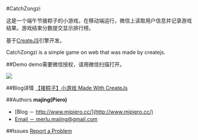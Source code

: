 #CatchZongzi

这是一个端午节接粽子的小游戏，在移动端运行，微信上读取用户信息并记录游戏结果。游戏结束分数提交显示排行榜。

基于[CreateJS](http://www.createjs.com/)引擎开发。

CatchZongzi is a simple game on web that was made by createjs.

##Demo
demo需要微信授权，请用微信扫描打开。

<img src="http://pan.baidu.com/share/qrcode?w=150&h=150&url=http://web.mob.com/wechat/catchzongzi/index.php">

##Blog详情
[【接粽子】小游戏 Made With CreateJs](http://www.mjpiero.cc/2016/10/21/%E3%80%90%E6%8E%A5%E7%B2%BD%E5%AD%90%E3%80%91%E5%B0%8F%E6%B8%B8%E6%88%8F-Made-With-CreateJs/)

##Authors
**majing(Piero)**
- [Blog － http://www.mjpiero.cc/](http://www.mjpiero.cc/)
- [Email － merlu.majing@gmail.com](http://merlu.majing@gmail.com)

##Issues
[Report a Problem](https://github.com/MJPiero/catchzongzi/issues)

